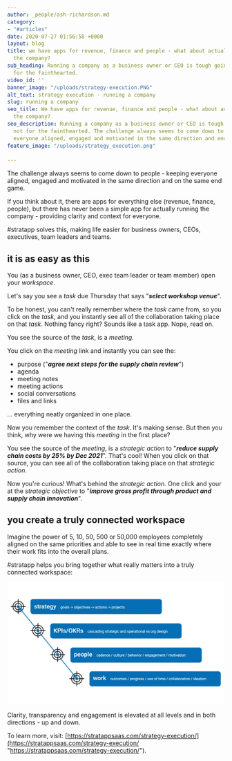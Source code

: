 ```yaml
---
author: _people/ash-richardson.md
category:
- "#articles"
date: 2020-07-27 01:56:58 +0000
layout: blog
title: we have apps for revenue, finance and people - what about actually running
  the company?
sub_heading: Running a company as a business owner or CEO is tough going, it's not
  for the fainthearted.
video_id: ''
banner_image: "/uploads/strategy-execution.PNG"
alt_text: strategy execution - running a company
slug: running a company
seo_title: We have apps for revenue, finance and people - what about actually running
  the company?
seo_description: Running a company as a business owner or CEO is tough going, it's
  not for the fainthearted. The challenge always seems to come down to people - keeping
  everyone aligned, engaged and motivated in the same direction and end game.
feature_image: "/uploads/strategy_execution.png"

---
```

The challenge always seems to come down to people - keeping everyone aligned, engaged and motivated in the same direction and on the same end game.

If you think about it, there are apps for everything else (revenue, finance, people), but there has never been a simple app for actually running the company - providing clarity and context for everyone.

\#stratapp solves this, making life easier for business owners, CEOs, executives, team leaders and teams.

## it is as easy as this

You (as a business owner, CEO, exec team leader or team member) open your _workspace_.

Let's say you see a _task_ due Thursday that says "**_select workshop venue_**".

To be honest, you can't really remember where the _task_ came from, so you click on the _task_, and you instantly see all of the collaboration taking place on that _task_.  Nothing fancy right?  Sounds like a task app.  Nope, read on.

You see the source of the _task_, is a _meeting_.

You click on the _meeting_ link and instantly you can see the:

* purpose ("**_agree next steps for the supply chain review_**")
* agenda
* meeting notes
* meeting actions
* social conversations
* files and links

... everything neatly organized in one place.

Now you remember the context of the _task_.  It's making sense.  But then you think, why were we having this _meeting_ in the first place?

You see the source of the _meeting_, is a _strategic action_ to "**_reduce supply chain costs by 25% by Dec 2021_**".  That's cool!  When you click on that source, you can see all of the collaboration taking place on that _strategic action_.

Now you're curious!  What's behind the _strategic action._  One click and your at the _strategic objective_ to "**_improve gross profit through product and supply chain innovation_**".

## you create a truly connected workspace

Imagine the power of 5, 10, 50, 500 or 50,000 employees completely aligned on the same priorities and able to see in real time exactly where their work fits into the overall plans.

\#stratapp helps you bring together what really matters into a truly connected workspace:

![](/uploads/connect.JPG)

Clarity, transparency and engagement is elevated at all levels and in both directions - up and down.

To learn more, visit: [https://stratappsaas.com/strategy-execution/](https://stratappsaas.com/strategy-execution/ "https://stratappsaas.com/strategy-execution/").

 